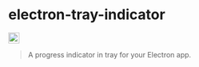 # electron-tray-indicator

<img src="https://raw.githubusercontent.com/bubkoo/electron-tray-indicator/master/screenshot/record.gif" height="22" />

> A progress indicator in tray for your Electron app.
